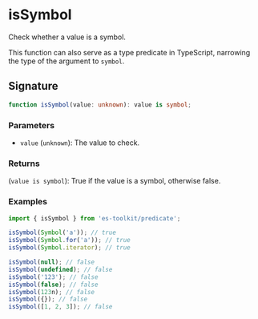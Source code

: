 # isSymbol

Check whether a value is a symbol.

This function can also serve as a type predicate in TypeScript, narrowing the type of the argument to `symbol`.

## Signature

```typescript
function isSymbol(value: unknown): value is symbol;
```

### Parameters

- `value` (`unknown`): The value to check.

### Returns

(`value is symbol`): True if the value is a symbol, otherwise false.

### Examples

```typescript
import { isSymbol } from 'es-toolkit/predicate';

isSymbol(Symbol('a')); // true
isSymbol(Symbol.for('a')); // true
isSymbol(Symbol.iterator); // true

isSymbol(null); // false
isSymbol(undefined); // false
isSymbol('123'); // false
isSymbol(false); // false
isSymbol(123n); // false
isSymbol({}); // false
isSymbol([1, 2, 3]); // false
```
